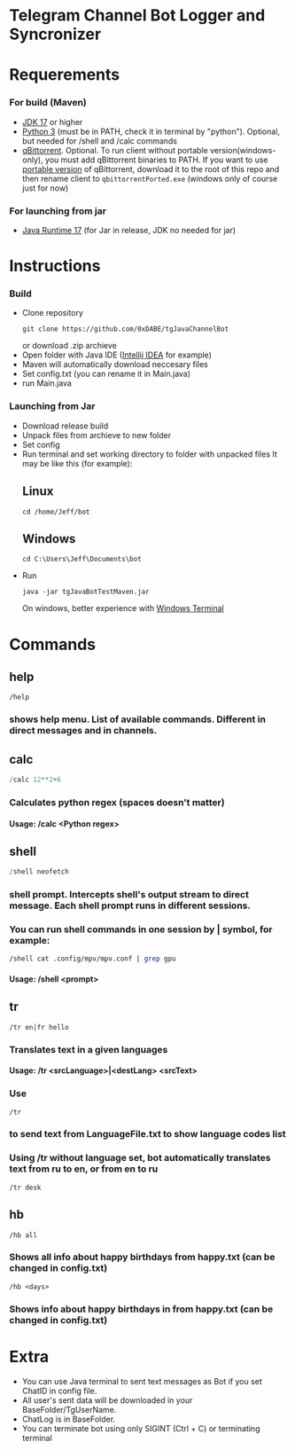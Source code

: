 #     Telegram Channel Bot Logger and Syncronizer

# Requerements
### For build (Maven)
- [JDK 17](https://www.oracle.com/uk/java/technologies/downloads/) or higher
- [Python 3](https://www.python.org/downloads/) (must be in PATH, check it in terminal by "python").
  Optional, but needed for /shell and /calc commands
- [qBittorrent](https://www.qbittorrent.org/download). Optional. To run client without portable version(windows-only), you must add qBittorrent binaries to PATH. If you want to use [portable version](https://www.qbittorrent.org/download) of qBittorrent, download it to the root of this repo and then rename client to `qbittorrentPorted.exe` (windows only of course just for now)

  
### For launching from jar
- [Java Runtime 17](https://www.java.com/en/download/manual.jsp) (for Jar in release, JDK no needed for jar)


# Instructions
### Build
- Clone repository
  ```shell
  git clone https://github.com/0xDABE/tgJavaChannelBot
  ```
  or download .zip archieve
- Open folder with Java IDE ([Intellij IDEA](https://www.jetbrains.com/idea/) for example)
- Maven will automatically download neccesary files
- Set config.txt (you can rename it in Main.java)
- run Main.java
  
### Launching from Jar
- Download release build
- Unpack files from archieve to new folder
- Set config
- Run terminal and set working directory to folder with unpacked files
  It may be like this (for example):
  ## Linux
  ```shell
  cd /home/Jeff/bot
  ```
  ## Windows
  ```shell
  cd C:\Users\Jeff\Documents\bot
  ```
- Run
  ```shell
  java -jar tgJavaBotTestMaven.jar
  ```
  On windows, better experience with [Windows Terminal](https://apps.microsoft.com/store/detail/windows-terminal/9N0DX20HK701)

# Commands
## help
  ```shell
  /help
  ```
 ### shows help menu. List of available commands. Different in direct messages and in channels.

 
## calc
```Python
/calc 12**2+6
```
### Calculates python regex (spaces doesn't matter)
#### Usage: /calc \<Python regex>

## shell
```Python
/shell neofetch
```
### shell prompt. Intercepts shell's output stream to direct message. Each shell prompt runs in different sessions.
### You can run shell commands in one session by | symbol, for example:
```bash
/shell cat .config/mpv/mpv.conf | grep gpu
```
#### Usage: /shell \<prompt>

## tr
```shell
/tr en|fr hello
```
### Translates text in a given languages
#### Usage: /tr \<srcLanguage>|\<destLang> \<srcText>
### Use
```shell
/tr
```
### to send text from LanguageFile.txt to show language codes list 
### Using /tr without language set, bot automatically translates text from ru to en, or from en to ru
```shell
/tr desk
```

## hb
```shell
/hb all
```
### Shows all info about happy birthdays from happy.txt (can be changed in config.txt)
```shell
/hb <days>
```
### Shows info about happy birthdays in <days> from happy.txt (can be changed in config.txt)

# Extra
- You can use Java terminal to sent text messages as Bot if you set ChatID in config file.
- All user's sent data will be downloaded in your BaseFolder/TgUserName.
- ChatLog is in BaseFolder.
- You can terminate bot using only SIGINT (Ctrl + C) or terminating terminal

